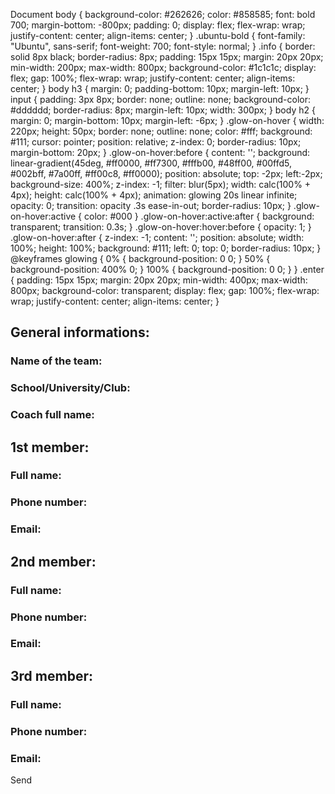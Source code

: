   Document    body { background-color: #262626; color: #858585; font: bold 700; margin-bottom: -800px; padding: 0; display: flex; flex-wrap: wrap; justify-content: center; align-items: center; } .ubuntu-bold { font-family: "Ubuntu", sans-serif; font-weight: 700; font-style: normal; } .info { border: solid 8px black; border-radius: 8px; padding: 15px 15px; margin: 20px 20px; min-width: 200px; max-width: 800px; background-color: #1c1c1c; display: flex; gap: 100%; flex-wrap: wrap; justify-content: center; align-items: center; } body h3 { margin: 0; padding-bottom: 10px; margin-left: 10px; } input { padding: 3px 8px; border: none; outline: none; background-color: #dddddd; border-radius: 8px; margin-left: 10px; width: 300px; } body h2 { margin: 0; margin-bottom: 10px; margin-left: -6px; } .glow-on-hover { width: 220px; height: 50px; border: none; outline: none; color: #fff; background: #111; cursor: pointer; position: relative; z-index: 0; border-radius: 10px; margin-bottom: 20px; } .glow-on-hover:before { content: ''; background: linear-gradient(45deg, #ff0000, #ff7300, #fffb00, #48ff00, #00ffd5, #002bff, #7a00ff, #ff00c8, #ff0000); position: absolute; top: -2px; left:-2px; background-size: 400%; z-index: -1; filter: blur(5px); width: calc(100% + 4px); height: calc(100% + 4px); animation: glowing 20s linear infinite; opacity: 0; transition: opacity .3s ease-in-out; border-radius: 10px; } .glow-on-hover:active { color: #000 } .glow-on-hover:active:after { background: transparent; transition: 0.3s; } .glow-on-hover:hover:before { opacity: 1; } .glow-on-hover:after { z-index: -1; content: ''; position: absolute; width: 100%; height: 100%; background: #111; left: 0; top: 0; border-radius: 10px; } @keyframes glowing { 0% { background-position: 0 0; } 50% { background-position: 400% 0; } 100% { background-position: 0 0; } } .enter { padding: 15px 15px; margin: 20px 20px; min-width: 400px; max-width: 800px; background-color: transparent; display: flex; gap: 100%; flex-wrap: wrap; justify-content: center; align-items: center; }

General informations:
---------------------

### Name of the team:

### School/University/Club:

### Coach full name:

1st member:
-----------

### Full name:

### Phone number:

### Email:

2nd member:
-----------

### Full name:

### Phone number:

### Email:

3rd member:
-----------

### Full name:

### Phone number:

### Email:

Send
